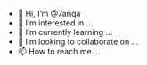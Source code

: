 - 👋 Hi, I’m @7ariqa
- 👀 I’m interested in ...
- 🌱 I’m currently learning ...
- 💞️ I’m looking to collaborate on ...
- 📫 How to reach me ...

<!---
7ariqa/7ariqa is a ✨ special ✨ repository because its `README.md` (this file) appears on your GitHub profile.
You can click the Preview link to take a look at your changes.
--->
